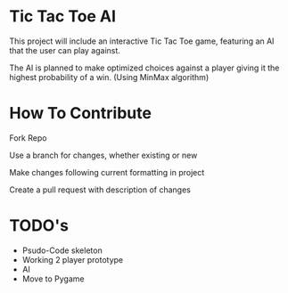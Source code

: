 # Tic Tac Toe AI

This project will include an interactive Tic Tac Toe game, featuring an AI
that the user can play against.

The AI is planned to make optimized choices against a player
giving it the highest probability of a win. (Using MinMax algorithm)

# How To Contribute

Fork Repo

Use a branch for changes, whether existing or new

Make changes following current formatting in project

Create a pull request with description of changes

# TODO's 
- Psudo-Code skeleton
- Working 2 player prototype
- AI
- Move to Pygame

